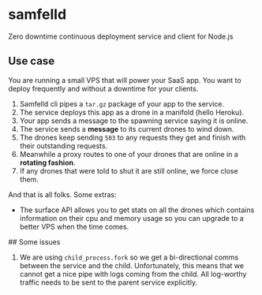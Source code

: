 # samfelld

Zero downtime continuous deployment service and client for Node.js

## Use case

You are running a small VPS that will power your SaaS app. You want to deploy frequently and without a downtime for your clients.

1. Samfelld cli pipes a `tar.gz` package of your app to the service.
1. The service deploys this app as a drone in a manifold (hello Heroku).
1. Your app sends a message to the spawning service saying it is online.
1. The service sends a **message** to its current drones to wind down.
1. The drones keep sending `503` to any requests they get and finish with their outstanding requests.
1. Meanwhile a proxy routes to one of your drones that are online in a **rotating fashion**.
1. If any drones that were told to shut it are still online, we force close them.

And that is all folks. Some extras:

* The surface API allows you to get stats on all the drones which contains information on their cpu and memory usage so you can upgrade to a better VPS when the time comes.

## Some issues

1. We are using `child_process.fork` so we get a bi-directional comms between the service and the child. Unfortunately, this means that we cannot get a nice pipe with logs coming from the child. All log-worthy traffic needs to be sent to the parent service explicitly.